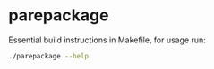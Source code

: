 # parepackage

Essential build instructions in Makefile, for usage run:

```sh
./parepackage --help
```


